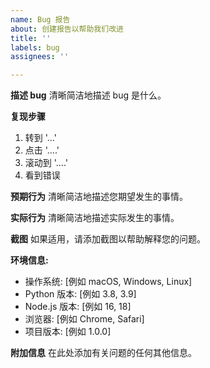 ```yaml
---
name: Bug 报告
about: 创建报告以帮助我们改进
title: ''
labels: bug
assignees: ''

---
```


**描述 bug**
清晰简洁地描述 bug 是什么。

**复现步骤**
1. 转到 '...'
2. 点击 '....'
3. 滚动到 '....'
4. 看到错误

**预期行为**
清晰简洁地描述您期望发生的事情。

**实际行为**
清晰简洁地描述实际发生的事情。

**截图**
如果适用，请添加截图以帮助解释您的问题。

**环境信息:**
- 操作系统: [例如 macOS, Windows, Linux]
- Python 版本: [例如 3.8, 3.9]
- Node.js 版本: [例如 16, 18]
- 浏览器: [例如 Chrome, Safari]
- 项目版本: [例如 1.0.0]

**附加信息**
在此处添加有关问题的任何其他信息。